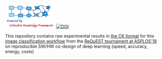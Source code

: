 [![logo](https://github.com/ctuning/ck-guide-images/blob/master/logo-powered-by-ck.png)](https://github.com/ctuning/ck)
[![DOI](https://zenodo.org/badge/DOI/10.5281/zenodo.1203659.svg)](https://doi.org/10.5281/zenodo.1203659)

This repository contains raw experimental results in [the CK format](https://github.com/ctuning/ck)
for this [image classification workflow](https://github.com/dividiti/ck-request-asplos18-mobilenets-armcl-opencl)
from the [ReQuEST tournament at ASPLOS'18](http://cknowledge.org/request-cfp-asplos2018.html) 
on reproducible SW/HW co-design of deep learning (speed, accuracy, energy, costs)
